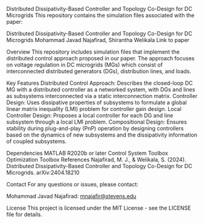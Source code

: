 Distributed Dissipativity-Based Controller and Topology Co-Design for DC Microgrids
This repository contains the simulation files associated with the paper:

Distributed Dissipativity-Based Controller and Topology Co-Design for DC Microgrids
Mohammad Javad Najafirad, Shirantha Welikala
Link to paper

Overview
This repository includes simulation files that implement the distributed control approach proposed in our paper. The approach focuses on voltage regulation in DC microgrids (MGs) which consist of interconnected distributed generators (DGs), distribution lines, and loads.

Key Features
Distributed Control Approach: Describes the closed-loop DC MG with a distributed controller as a networked system, with DGs and lines as subsystems interconnected via a static interconnection matrix.
Controller Design: Uses dissipative properties of subsystems to formulate a global linear matrix inequality (LMI) problem for controller gain design.
Local Controller Design: Proposes a local controller for each DG and line subsystem through a local LMI problem.
Compositional Design: Ensures stability during plug-and-play (PnP) operation by designing controllers based on the dynamics of new subsystems and the dissipativity information of coupled subsystems.


Dependencies
MATLAB R2020b or later
Control System Toolbox
Optimization Toolbox
References
Najafirad, M. J., & Welikala, S. (2024). Distributed Dissipativity-Based Controller and Topology Co-Design for DC Microgrids. arXiv:2404.18210

Contact
For any questions or issues, please contact:

Mohammad Javad Najafirad: mnajafir@stevens.edu

License
This project is licensed under the MIT License - see the LICENSE file for details.

